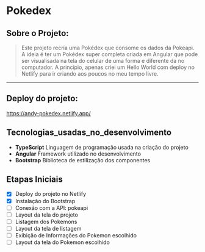 # Pokedex

## Sobre o Projeto:

> Este projeto recria uma Pokédex que consome os dados da Pokeapi. A ideia é ter um Pokédex super completa criada em Angular que pode ser visualisada na tela do celular de uma forma e diferente da no computador. A princípio, apenas criei um Hello World com deploy no Netlify para ir criando aos poucos no meu tempo livre.

<hr>

## Deploy do projeto:

<https://andy-pokedex.netlify.app/>

## Tecnologias_usadas_no_desenvolvimento

* **TypeScript** Linguagem de programação usada na criação do projeto
* **Angular** Framework utilizado no desenvolvimento
* **Bootstrap** Biblioteca de estilização dos componentes

## Etapas Iniciais

- [x] Deploy do projeto no Netlify
- [x] Instalação do Bootstrap
- [ ] Conexão com a API: pokeapi
- [ ] Layout da tela do projeto
- [ ] Listagem dos Pokemons
- [ ] Layout da tela de listagem
- [ ] Exibição de Informações do Pokemon escolhido
- [ ] Layout da tela do Pokemon escolhido
